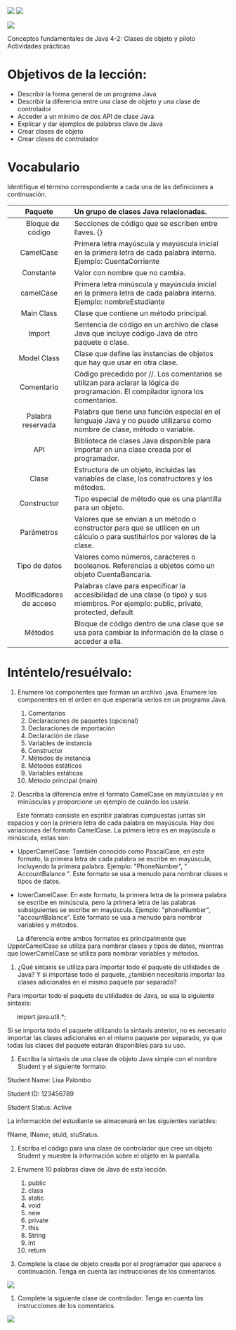 ﻿![](https://imgur.com/DTwwCeI.png)	![](https://imgur.com/Erd7DXs.png)

![](https://imgur.com/F7J0Q1r.png)

Conceptos fundamentales de Java 4-2: Clases de objeto y piloto Actividades prácticas
# **Objetivos de la lección:**
- Describir la forma general de un programa Java
- Describir la diferencia entre una clase de objeto y una clase de controlador
- Acceder a un mínimo de dos API de clase Java
- Explicar y dar ejemplos de palabras clave de Java
- Crear clases de objeto
- Crear clases de controlador


# **Vocabulario**

Identifique el término correspondiente a cada una de las definiciones a continuación.


|Paquete|Un grupo de clases Java relacionadas.|
| :-: | :- |
|`	`Bloque de código	|Secciones de código que se escriben entre llaves. {}|
|CamelCase|Primera letra mayúscula y mayúscula inicial en la primera letra de cada palabra interna. Ejemplo: CuentaCorriente|
|Constante|Valor con nombre que no cambia.|
|camelCase|Primera letra minúscula y mayúscula inicial en la primera letra de cada palabra interna. Ejemplo: nombreEstudiante|
|Main Class|Clase que contiene un método principal.|
|Import|Sentencia de código en un archivo de clase Java que incluye código Java de otro paquete o clase.|
|Model Class|Clase que define las instancias de objetos que hay que usar en otra clase.|
|Comentario|Código precedido por //. Los comentarios se utilizan para aclarar la lógica de programación. El compilador ignora los comentarios.|
|Palabra reservada|Palabra que tiene una función especial en el lenguaje Java y no puede utilizarse como nombre de clase, método o variable.|
|API|Biblioteca de clases Java disponible para importar en una clase creada por el programador.|
|Clase|Estructura de un objeto, incluidas las variables de clase, los constructores y los métodos.|
|Constructor|Tipo especial de método que es una plantilla para un objeto.|
|Parámetros|Valores que se envían a un método o constructor para que se utilicen en un cálculo o para sustituirlos por valores de la clase.|
|Tipo de datos|Valores como números, caracteres o booleanos. Referencias a objetos como un objeto CuentaBancaria.|
|Modificadores de acceso|Palabras clave para especificar la accesibilidad de una clase (o tipo) y sus miembros. Por ejemplo: public, private, protected, default|
|Métodos|Bloque de código dentro de una clase que se usa para cambiar la información de la clase o acceder a ella.|


# **Inténtelo/resuélvalo:**

1. Enumere los componentes que forman un archivo .java. Enumere los componentes en el orden en que esperaría verlos en un programa Java.
   1. Comentarios
   1. Declaraciones de paquetes (opcional)
   1. Declaraciones de importación
   1. Declaración de clase
   1. Variables de instancia
   1. Constructor
   1. Métodos de instancia
   1. Métodos estáticos
   1. Variables estáticas
   1. Método principal (main)

1. Describa la diferencia entre el formato CamelCase en mayúsculas y en minúsculas y proporcione un ejemplo de cuándo los usaría.

`	`Este formato consiste en escribir palabras compuestas juntas sin espacios y con la primera letra de cada palabra en mayúscula. Hay dos variaciones del formato CamelCase. La primera letra es en mayúscula o minúscula, estas son:

- UpperCamelCase: También conocido como PascalCase, en este formato, la primera letra de cada palabra se escribe en mayúscula, incluyendo la primera palabra. Ejemplo: "PhoneNumber”, " AccountBalance ". Este formato se usa a menudo para nombrar clases o tipos de datos.

- lowerCamelCase: En este formato, la primera letra de la primera palabra se escribe en minúscula, pero la primera letra de las palabras subsiguientes se escribe en mayúscula. Ejemplo: "phoneNumber", "accountBalance". Este formato se usa a menudo para nombrar variables y métodos.

`	`La diferencia entre ambos formatos es principalmente que UpperCamelCase se utiliza para nombrar clases y tipos de datos, mientras que lowerCamelCase se utiliza para nombrar variables y métodos.


1. ¿Qué sintaxis se utiliza para importar todo el paquete de utilidades de Java? Y si importase todo el paquete, ¿también necesitaría importar las clases adicionales en el mismo paquete por separado?

Para importar todo el paquete de utilidades de Java, se usa la siguiente sintaxis:

`	`import java.util.\*;

Si se importa todo el paquete utilizando la sintaxis anterior, no es necesario importar las clases adicionales en el mismo paquete por separado, ya que todas las clases del paquete estarán disponibles para su uso.

1. Escriba la sintaxis de una clase de objeto Java simple con el nombre Student y el siguiente formato: 

Student Name: Lisa Palombo

Student ID: 123456789 

Student Status: Active

La información del estudiante se almacenará en las siguientes variables:

fName, lName, stuId, stuStatus.


1. Escriba el código para una clase de controlador que cree un objeto Student y muestre la información sobre el objeto en la pantalla.


1. Enumere 10 palabras clave de Java de esta lección.
   1. public
   1. class
   1. static
   1. void
   1. new
   1. private
   1. this
   1. String
   1. int
   1. return

1. Complete la clase de objeto creada por el programador que aparece a continuación. Tenga en cuenta las instrucciones de los comentarios.

![](https://imgur.com/KaPoFfV.png)

1. Complete la siguiente clase de controlador. Tenga en cuenta las instrucciones de los comentarios.

![](https://imgur.com/0UTkijW.png)
